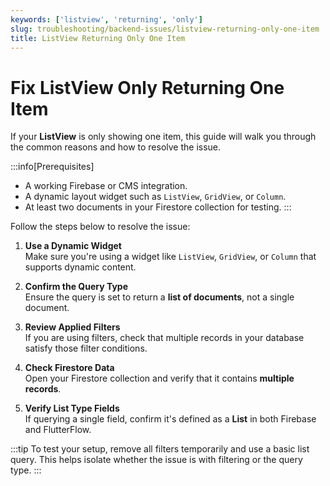 ```yaml
---
keywords: ['listview', 'returning', 'only']
slug: troubleshooting/backend-issues/listview-returning-only-one-item
title: ListView Returning Only One Item
---
```

# Fix ListView Only Returning One Item

If your **ListView** is only showing one item, this guide will walk you through the common reasons and how to resolve the issue.

:::info[Prerequisites]
- A working Firebase or CMS integration.
- A dynamic layout widget such as `ListView`, `GridView`, or `Column`.
- At least two documents in your Firestore collection for testing.
:::

Follow the steps below to resolve the issue:

1. **Use a Dynamic Widget**  
   Make sure you're using a widget like `ListView`, `GridView`, or `Column` that supports dynamic content.

2. **Confirm the Query Type**  
   Ensure the query is set to return a **list of documents**, not a single document.

3. **Review Applied Filters**  
   If you are using filters, check that multiple records in your database satisfy those filter conditions.

4. **Check Firestore Data**  
   Open your Firestore collection and verify that it contains **multiple records**.

5. **Verify List Type Fields**  
   If querying a single field, confirm it's defined as a **List** in both Firebase and FlutterFlow.

:::tip
To test your setup, remove all filters temporarily and use a basic list query. This helps isolate whether the issue is with filtering or the query type.
:::
